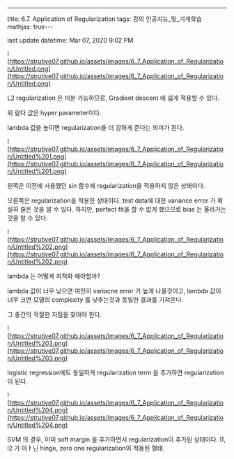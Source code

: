 ---
title:  6.7. Application of Regularization
tags: 강의 인공지능_및_기계학습
mathjax: true---


last update datetime: Mar 07, 2020 9:02 PM

![https://strutive07.github.io/assets/images/6_7_Application_of_Regularization/Untitled.png](https://strutive07.github.io/assets/images/6_7_Application_of_Regularization/Untitled.png)

L2 regularization 은 미분 가능하므로, Gradient descent 에 쉽게 적용할 수 있다.

위 람다 값은 hyper parameter이다. 

lambda 값을 높이면 regularization을 더 강하게 준다는 의미가 된다.

![https://strutive07.github.io/assets/images/6_7_Application_of_Regularization/Untitled%201.png](https://strutive07.github.io/assets/images/6_7_Application_of_Regularization/Untitled%201.png)

왼쪽은 이전에 사용헀던 sin 함수에 regularization을 적용하지 않은 상태이다.

오른쪽은 regularization을 적용한 상태이다. test data에 대한 variance error 가 확실히 줄은 것을 알 수 있다. 하지만, perfect fit을 할 수 없게 했으므로 bias 는 올라가는것을 알 수 있다.

![https://strutive07.github.io/assets/images/6_7_Application_of_Regularization/Untitled%202.png](https://strutive07.github.io/assets/images/6_7_Application_of_Regularization/Untitled%202.png)

lambda 는 어떻게 최적화 해야할까?

lambda 값이 너무 낮으면 여전히 variacne error 가 높게 나올것이고, lambda 값이 너무 크면 모델의 complexity 를 낮추는것과 동일한 결과를 가져온다.

그 중간의 적절한 지점을 찾아야 한다.

![https://strutive07.github.io/assets/images/6_7_Application_of_Regularization/Untitled%203.png](https://strutive07.github.io/assets/images/6_7_Application_of_Regularization/Untitled%203.png)

logistic regression에도 동일하게 regularization term 을 추가하면 regularization이 된다.

![https://strutive07.github.io/assets/images/6_7_Application_of_Regularization/Untitled%204.png](https://strutive07.github.io/assets/images/6_7_Application_of_Regularization/Untitled%204.png)

SVM 의 경우, 이미 soft margin 을 추가하면서 regularization이 추가된 상태이다. l1, l2 가 아ㅑ닌 hinge, zero one regularization이 적용된 형태.